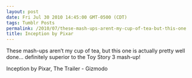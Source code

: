 ```yaml
---
layout: post
date: Fri Jul 30 2010 14:45:00 GMT-0500 (CDT)
tags: Tumblr Posts
permalink: /2010/07/these-mash-ups-arent-my-cup-of-tea-but-this-one
title: Inception by Pixar
---
```


These mash-ups aren&rsquo;t my cup of tea, but this one is actually pretty well done&hellip; definitely superior to the Toy Story 3 mash-up!

Inception by Pixar, The Trailer - Gizmodo

<object width="500" height="301"><param name="movie" value="http://www.youtube.com/v/AY69-AgUmDQ&amp;color1=0xb1b1b1&amp;color2=0xd0d0d0&amp;hl=en_US&amp;feature=player_embedded&amp;fs=1"><param name="allowFullScreen" value="true"><param name="allowScriptAccess" value="always"><embed src="http://www.youtube.com/v/AY69-AgUmDQ&amp;color1=0xb1b1b1&amp;color2=0xd0d0d0&amp;hl=en_US&amp;feature=player_embedded&amp;fs=1" type="application/x-shockwave-flash" allowfullscreen="true" allowscriptaccess="always" width="500" height="301"></object>
